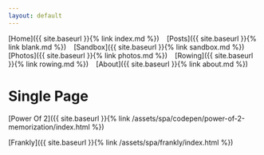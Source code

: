 ```yaml
---
layout: default
---
```

[Home]({{ site.baseurl }}{% link index.md %})
<code>&nbsp;</code>
[Posts]({{ site.baseurl }}{% link blank.md %})
<code>&nbsp;</code>
[Sandbox]({{ site.baseurl }}{% link sandbox.md %})
<code>&nbsp;</code>
[Photos]({{ site.baseurl }}{% link photos.md %})
<code>&nbsp;</code>
[Rowing]({{ site.baseurl }}{% link rowing.md %})
<code>&nbsp;</code>
[About]({{ site.baseurl }}{% link about.md %})

Single Page
===========

[Power Of 2]({{ site.baseurl }}{% link /assets/spa/codepen/power-of-2-memorization/index.html %})

[Frankly]({{ site.baseurl }}{% link /assets/spa/frankly/index.html %})